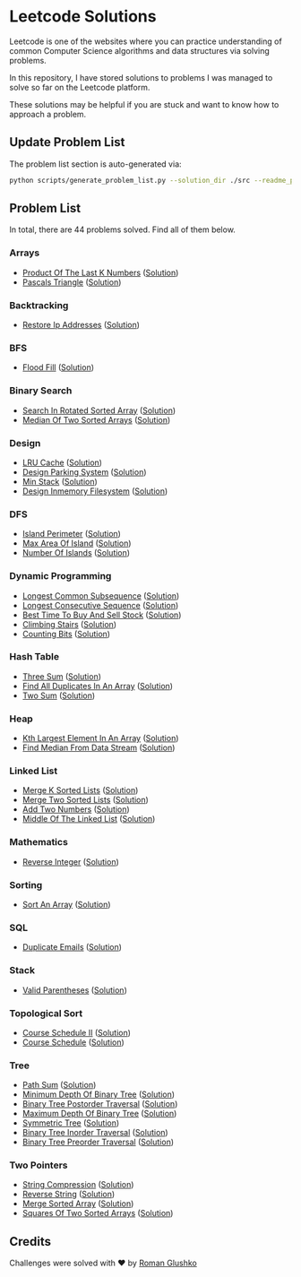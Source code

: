 # Leetcode Solutions

Leetcode is one of the websites where you can practice understanding of 
common Computer Science algorithms and data structures via solving problems.

In this repository, I have stored solutions to problems I was managed to solve so far on the Leetcode platform.

These solutions may be helpful if you are stuck and want to know how to approach a problem.

## Update Problem List

The problem list section is auto-generated via:

```bash
python scripts/generate_problem_list.py --solution_dir ./src --readme_path ./readme.md
```

## Problem List 

In total, there are 44 problems solved. Find all of them below.

 ### Arrays 

- [Product Of The Last K Numbers](https://leetcode.com/problems/product-of-the-last-k-numbers/) ([Solution](https://github.com/roma-glushko/leetcode-solutions/tree/master/src/arrays/product_of_the_last_k_numbers.py)) 
- [Pascals Triangle](https://leetcode.com/problems/pascals-triangle/) ([Solution](https://github.com/roma-glushko/leetcode-solutions/tree/master/src/arrays/pascals_triangle.py)) 

 ### Backtracking 

- [Restore Ip Addresses](https://leetcode.com/problems/restore-ip-addresses/) ([Solution](https://github.com/roma-glushko/leetcode-solutions/tree/master/src/backtracking/restore_ip_addresses.py)) 

 ### BFS 

- [Flood Fill](https://leetcode.com/problems/flood-fill/) ([Solution](https://github.com/roma-glushko/leetcode-solutions/tree/master/src/bfs/flood_fill.py)) 

 ### Binary Search 

- [Search In Rotated Sorted Array](https://leetcode.com/problems/search-in-rotated-sorted-array/) ([Solution](https://github.com/roma-glushko/leetcode-solutions/tree/master/src/binary_search/search_in_rotated_sorted_array.py)) 
- [Median Of Two Sorted Arrays](https://leetcode.com/problems/median-of-two-sorted-arrays/) ([Solution](https://github.com/roma-glushko/leetcode-solutions/tree/master/src/binary_search/median_of_two_sorted_arrays.py)) 

 ### Design 

- [LRU Cache](https://leetcode.com/problems/lru-cache/) ([Solution](https://github.com/roma-glushko/leetcode-solutions/tree/master/src/design/lru_cache.py)) 
- [Design Parking System](https://leetcode.com/problems/design-parking-system/) ([Solution](https://github.com/roma-glushko/leetcode-solutions/tree/master/src/design/design_parking_system.py)) 
- [Min Stack](https://leetcode.com/problems/min-stack/) ([Solution](https://github.com/roma-glushko/leetcode-solutions/tree/master/src/design/min_stack.py)) 
- [Design Inmemory Filesystem](https://leetcode.com/problems/design-in-memory-file-system/) ([Solution](https://github.com/roma-glushko/leetcode-solutions/tree/master/src/design/design_inmemory_filesystem.py)) 

 ### DFS 

- [Island Perimeter](https://leetcode.com/problems/island-perimeter/) ([Solution](https://github.com/roma-glushko/leetcode-solutions/tree/master/src/dfs/island_perimeter.py)) 
- [Max Area Of Island](https://leetcode.com/problems/max-area-of-island/) ([Solution](https://github.com/roma-glushko/leetcode-solutions/tree/master/src/dfs/max_area_of_island.py)) 
- [Number Of Islands](https://leetcode.com/problems/number-of-islands/) ([Solution](https://github.com/roma-glushko/leetcode-solutions/tree/master/src/dfs/number_of_islands.py)) 

 ### Dynamic Programming 

- [Longest Common Subsequence](https://leetcode.com/problems/longest-common-subsequence/) ([Solution](https://github.com/roma-glushko/leetcode-solutions/tree/master/src/dynamic_programming/longest_common_subsequence.py)) 
- [Longest Consecutive Sequence](https://leetcode.com/problems/longest-consecutive-sequence/) ([Solution](https://github.com/roma-glushko/leetcode-solutions/tree/master/src/dynamic_programming/longest_consecutive_sequence.py)) 
- [Best Time To Buy And Sell Stock](https://leetcode.com/problems/best-time-to-buy-and-sell-stock/) ([Solution](https://github.com/roma-glushko/leetcode-solutions/tree/master/src/dynamic_programming/best_time_to_buy_and_sell_stock.py)) 
- [Climbing Stairs](https://leetcode.com/problems/climbing-stairs/) ([Solution](https://github.com/roma-glushko/leetcode-solutions/tree/master/src/dynamic_programming/climbing_stairs.py)) 
- [Counting Bits](https://leetcode.com/problems/counting-bits/) ([Solution](https://github.com/roma-glushko/leetcode-solutions/tree/master/src/dynamic_programming/counting_bits.py)) 

 ### Hash Table 

- [Three Sum](https://leetcode.com/problems/3sum/) ([Solution](https://github.com/roma-glushko/leetcode-solutions/tree/master/src/hash_table/three_sum.py)) 
- [Find All Duplicates In An Array](https://leetcode.com/problems/find-all-duplicates-in-an-array/) ([Solution](https://github.com/roma-glushko/leetcode-solutions/tree/master/src/hash_table/find_all_duplicates_in_an_array.py)) 
- [Two Sum](https://leetcode.com/problems/two-sum/) ([Solution](https://github.com/roma-glushko/leetcode-solutions/tree/master/src/hash_table/two_sum.py)) 

 ### Heap 

- [Kth Largest Element In An Array](https://leetcode.com/problems/kth-largest-element-in-an-array/) ([Solution](https://github.com/roma-glushko/leetcode-solutions/tree/master/src/heap/kth_largest_element_in_an_array.py)) 
- [Find Median From Data Stream](https://leetcode.com/problems/find-median-from-data-stream/) ([Solution](https://github.com/roma-glushko/leetcode-solutions/tree/master/src/heap/find_median_from_data_stream.py)) 

 ### Linked List 

- [Merge K Sorted Lists](https://leetcode.com/problems/merge-k-sorted-lists/) ([Solution](https://github.com/roma-glushko/leetcode-solutions/tree/master/src/linked_list/merge_k_sorted_lists.py)) 
- [Merge Two Sorted Lists](https://leetcode.com/problems/merge-two-sorted-lists/) ([Solution](https://github.com/roma-glushko/leetcode-solutions/tree/master/src/linked_list/merge_two_sorted_lists.py)) 
- [Add Two Numbers](https://leetcode.com/problems/add-two-numbers/) ([Solution](https://github.com/roma-glushko/leetcode-solutions/tree/master/src/linked_list/add_two_numbers.py)) 
- [Middle Of The Linked List](https://leetcode.com/problems/middle-of-the-linked-list/) ([Solution](https://github.com/roma-glushko/leetcode-solutions/tree/master/src/linked_list/middle_of_the_linked_list.py)) 

 ### Mathematics 

- [Reverse Integer](https://leetcode.com/problems/reverse-integer/) ([Solution](https://github.com/roma-glushko/leetcode-solutions/tree/master/src/mathematics/reverse_integer.py)) 

 ### Sorting 

- [Sort An Array](https://leetcode.com/problems/sort-an-array/) ([Solution](https://github.com/roma-glushko/leetcode-solutions/tree/master/src/sorting/sort_an_array.py)) 

 ### SQL 

- [Duplicate Emails](https://leetcode.com/problems/duplicate-emails/) ([Solution](https://github.com/roma-glushko/leetcode-solutions/tree/master/src/sql/duplicate_emails.sql)) 

 ### Stack 

- [Valid Parentheses](https://leetcode.com/problems/valid-parentheses/) ([Solution](https://github.com/roma-glushko/leetcode-solutions/tree/master/src/stack/valid_parentheses.py)) 

 ### Topological Sort 

- [Course Schedule II](https://leetcode.com/problems/course-schedule-ii/) ([Solution](https://github.com/roma-glushko/leetcode-solutions/tree/master/src/topological_sort/course_schedule_ii.py)) 
- [Course Schedule](https://leetcode.com/problems/course-schedule/) ([Solution](https://github.com/roma-glushko/leetcode-solutions/tree/master/src/topological_sort/course_schedule.py)) 

 ### Tree 

- [Path Sum](https://leetcode.com/problems/path-sum/) ([Solution](https://github.com/roma-glushko/leetcode-solutions/tree/master/src/tree/path_sum.py)) 
- [Minimum Depth Of Binary Tree](https://leetcode.com/problems/minimum-depth-of-binary-tree/) ([Solution](https://github.com/roma-glushko/leetcode-solutions/tree/master/src/tree/minimum_depth_of_binary_tree.py)) 
- [Binary Tree Postorder Traversal](https://leetcode.com/problems/binary-tree-postorder-traversal/) ([Solution](https://github.com/roma-glushko/leetcode-solutions/tree/master/src/tree/binary_tree_postorder_traversal.py)) 
- [Maximum Depth Of Binary Tree](https://leetcode.com/problems/maximum-depth-of-binary-tree/) ([Solution](https://github.com/roma-glushko/leetcode-solutions/tree/master/src/tree/maximum_depth_of_binary_tree.py)) 
- [Symmetric Tree](https://leetcode.com/problems/symmetric-tree/) ([Solution](https://github.com/roma-glushko/leetcode-solutions/tree/master/src/tree/symmetric_tree.py)) 
- [Binary Tree Inorder Traversal](https://leetcode.com/problems/binary-tree-inorder-traversal/) ([Solution](https://github.com/roma-glushko/leetcode-solutions/tree/master/src/tree/binary_tree_inorder_traversal.py)) 
- [Binary Tree Preorder Traversal](https://leetcode.com/problems/binary-tree-preorder-traversal/) ([Solution](https://github.com/roma-glushko/leetcode-solutions/tree/master/src/tree/binary_tree_preorder_traversal.py)) 

 ### Two Pointers 

- [String Compression](https://leetcode.com/problems/string-compression/) ([Solution](https://github.com/roma-glushko/leetcode-solutions/tree/master/src/two_pointers/string_compression.py)) 
- [Reverse String](https://leetcode.com/problems/reverse-string/) ([Solution](https://github.com/roma-glushko/leetcode-solutions/tree/master/src/two_pointers/reverse_string.py)) 
- [Merge Sorted Array](https://leetcode.com/problems/merge-sorted-array/) ([Solution](https://github.com/roma-glushko/leetcode-solutions/tree/master/src/two_pointers/merge_sorted_array.py)) 
- [Squares Of Two Sorted Arrays](https://leetcode.com/problems/squares-of-a-sorted-array/) ([Solution](https://github.com/roma-glushko/leetcode-solutions/tree/master/src/two_pointers/squares_of_two_sorted_arrays.py)) 

## Credits 

Challenges were solved with ❤️ by [Roman Glushko](https://www.romaglushko.com/)
